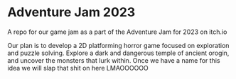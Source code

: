 # Adventure Jam 2023

A repo for our game jam as a part of the Adventure Jam for 2023 on itch.io

Our plan is to develop a 2D platforming horror game focused on exploration and puzzle solving. Explore a dark and dangerous temple of ancient orogin, and uncover the monsters that lurk within. Once we have a name for this idea we will slap that shit on here LMAOOOOOO
